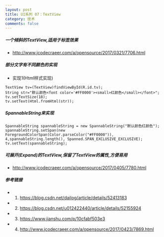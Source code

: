 ```yaml
---
layout: post
title: UI系列 07：TextView
category: 技术
comments: false
---
```


##### 一个倾斜的TextView,适用于标签效果

* <http://www.jcodecraeer.com/a/opensource/2017/0321/7706.html>


##### 部分文字有不同颜色的实现

* 实现1(Html样式实现)

	
```
TextView tv=(TextView)findViewById(R.id.tv);
String str="默认颜色<font color='#FF0000'><small>红颜色</small></font>";
tv.setTextSize(18);
tv.setText(Html.fromHtml(str));

```
 
##### SpannableString来实现

```
SpannableString spannableString = new SpannableString("默认颜色红颜色");
spannableString.setSpan(new ForegroundColorSpan(Color.parseColor("#FF0000")), 4,spannableString.length(), Spanned.SPAN_EXCLUSIVE_EXCLUSIVE);
tv.setText(spannableString);

```
 
##### 可展开(Expand)的TextView,保留了TextView的属性,方便易用

* <http://www.jcodecraeer.com/a/opensource/2017/0405/7780.html>
 
 
##### 参考链接

* 01. <https://blog.csdn.net/dailog/article/details/52413183>
* 02. <https://blog.csdn.net/u012422440/article/details/52155924>
* 03. <https://www.jianshu.com/p/10cfabf503e3>
* 04. <http://www.jcodecraeer.com/a/opensource/2017/0423/7869.html>
 
 
 
 
 
 
 
 
 
 
 
 
 
 
 
 
 
 
 
 
 
 
 
 
 
 
 